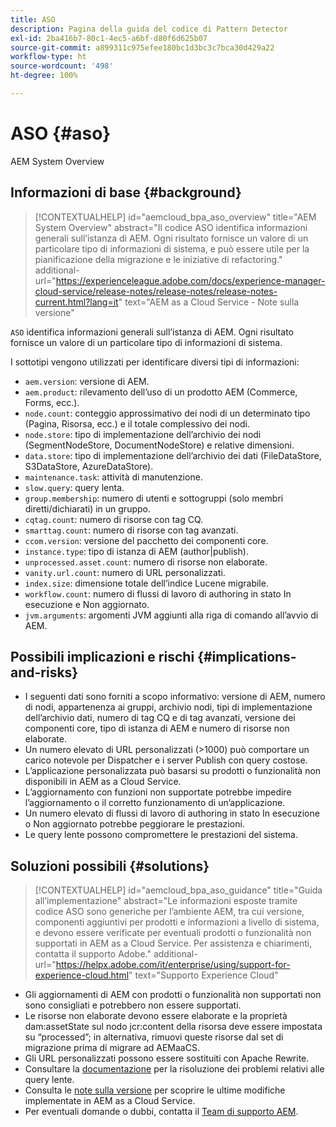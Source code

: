```yaml
---
title: ASO
description: Pagina della guida del codice di Pattern Detector
exl-id: 2ba416b7-80c1-4ec5-a6bf-d80f6d625b07
source-git-commit: a899311c975efee180bc1d3bc3c7bca30d429a22
workflow-type: ht
source-wordcount: '498'
ht-degree: 100%

---
```


# ASO {#aso}

AEM System Overview

## Informazioni di base {#background}

>[!CONTEXTUALHELP]
>id="aemcloud_bpa_aso_overview"
>title="AEM System Overview"
>abstract="Il codice ASO identifica informazioni generali sull’istanza di AEM. Ogni risultato fornisce un valore di un particolare tipo di informazioni di sistema, e può essere utile per la pianificazione della migrazione e le iniziative di refactoring."
>additional-url="https://experienceleague.adobe.com/docs/experience-manager-cloud-service/release-notes/release-notes/release-notes-current.html?lang=it" text="AEM as a Cloud Service - Note sulla versione"

`ASO` identifica informazioni generali sull’istanza di AEM. Ogni risultato fornisce un valore di un particolare tipo di informazioni di sistema.

I sottotipi vengono utilizzati per identificare diversi tipi di informazioni:

* `aem.version`: versione di AEM.
* `aem.product`: rilevamento dell’uso di un prodotto AEM (Commerce, Forms, ecc.).
* `node.count`: conteggio approssimativo dei nodi di un determinato tipo (Pagina, Risorsa, ecc.) e il totale complessivo dei nodi.
* `node.store`: tipo di implementazione dell’archivio dei nodi (SegmentNodeStore, DocumentNodeStore) e relative dimensioni.
* `data.store`: tipo di implementazione dell’archivio dei dati (FileDataStore, S3DataStore, AzureDataStore).
* `maintenance.task`: attività di manutenzione.
* `slow.query`: query lenta.
* `group.membership`: numero di utenti e sottogruppi (solo membri diretti/dichiarati) in un gruppo.
* `cqtag.count`: numero di risorse con tag CQ.
* `smarttag.count`: numero di risorse con tag avanzati.
* `ccom.version`: versione del pacchetto dei componenti core.
* `instance.type`: tipo di istanza di AEM (author|publish).
* `unprocessed.asset.count`: numero di risorse non elaborate.
* `vanity.url.count`: numero di URL personalizzati.
* `index.size`: dimensione totale dell’indice Lucene migrabile.
* `workflow.count`: numero di flussi di lavoro di authoring in stato In esecuzione e Non aggiornato.
* `jvm.arguments`: argomenti JVM aggiunti alla riga di comando all’avvio di AEM.

## Possibili implicazioni e rischi {#implications-and-risks}

* I seguenti dati sono forniti a scopo informativo: versione di AEM, numero di nodi, appartenenza ai gruppi, archivio nodi, tipi di implementazione dell’archivio dati, numero di tag CQ e di tag avanzati, versione dei componenti core, tipo di istanza di AEM e numero di risorse non elaborate.
* Un numero elevato di URL personalizzati (>1000) può comportare un carico notevole per Dispatcher e i server Publish con query costose.
* L’applicazione personalizzata può basarsi su prodotti o funzionalità non disponibili in AEM as a Cloud Service.
* L’aggiornamento con funzioni non supportate potrebbe impedire l’aggiornamento o il corretto funzionamento di un’applicazione.
* Un numero elevato di flussi di lavoro di authoring in stato In esecuzione o Non aggiornato potrebbe peggiorare le prestazioni.
* Le query lente possono compromettere le prestazioni del sistema.

## Soluzioni possibili {#solutions}

>[!CONTEXTUALHELP]
>id="aemcloud_bpa_aso_guidance"
>title="Guida all’implementazione"
>abstract="Le informazioni esposte tramite codice ASO sono generiche per l’ambiente AEM, tra cui versione, componenti aggiuntivi per prodotti e informazioni a livello di sistema, e devono essere verificate per eventuali prodotti o funzionalità non supportati in AEM as a Cloud Service. Per assistenza e chiarimenti, contatta il supporto Adobe."
>additional-url="https://helpx.adobe.com/it/enterprise/using/support-for-experience-cloud.html" text="Supporto Experience Cloud"

* Gli aggiornamenti di AEM con prodotti o funzionalità non supportati non sono consigliati e potrebbero non essere supportati.
* Le risorse non elaborate devono essere elaborate e la proprietà dam:assetState sul nodo jcr:content della risorsa deve essere impostata su “processed”; in alternativa, rimuovi queste risorse dal set di migrazione prima di migrare ad AEMaaCS.
* Gli URL personalizzati possono essere sostituiti con Apache Rewrite.
* Consultare la [documentazione](https://experienceleague.adobe.com/docs/experience-manager-65/developing/bestpractices/troubleshooting-slow-queries.html?lang=it) per la risoluzione dei problemi relativi alle query lente.
* Consulta le [note sulla versione](https://experienceleague.adobe.com/docs/experience-manager-cloud-service/release-notes/release-notes/release-notes-current.html?lang=it) per scoprire le ultime modifiche implementate in AEM as a Cloud Service.
* Per eventuali domande o dubbi, contatta il [Team di supporto AEM](https://helpx.adobe.com/it/enterprise/using/support-for-experience-cloud.html).
